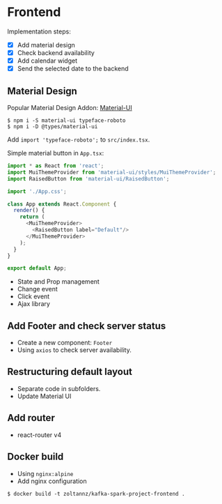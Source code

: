 # Frontend


Implementation steps:

- [x] Add material design
- [x] Check backend availability
- [x] Add calendar widget
- [x] Send the selected date to the backend

## Material Design

Popular Material Design Addon: [Material-UI](http://www.material-ui.com/#/)

```
$ npm i -S material-ui typeface-roboto
$ npm i -D @types/material-ui
```

Add `import 'typeface-roboto';` to `src/index.tsx`.

Simple material button in `App.tsx`:

```typescript jsx
import * as React from 'react';
import MuiThemeProvider from 'material-ui/styles/MuiThemeProvider';
import RaisedButton from 'material-ui/RaisedButton';

import './App.css';

class App extends React.Component {
  render() {
    return (
      <MuiThemeProvider>
        <RaisedButton label="Default"/>
      </MuiThemeProvider>
    );
  }
}

export default App;
```

* State and Prop management
* Change event
* Click event
* Ajax library

## Add Footer and check server status

* Create a new component: `Footer`
* Using `axios` to check server availability.

## Restructuring default layout

* Separate code in subfolders.
* Update Material UI

## Add router

* react-router v4

## Docker build

* Using `nginx:alpine`
* Add nginx configuration

```
$ docker build -t zoltannz/kafka-spark-project-frontend .
```
